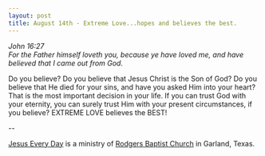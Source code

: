 ```yaml
---
layout: post
title: August 14th - Extreme Love...hopes and believes the best.
---
```


_John 16:27  
For the Father himself loveth you, because ye have loved me, and
have believed that I came out from God._

Do you believe? Do you believe that Jesus Christ is the Son of God?
Do you believe that He died for your sins, and have you asked Him into
your heart? That is the most important decision in your life. If you
can trust God with your eternity, you can surely trust Him with your
present circumstances, if you believe? EXTREME LOVE believes the
BEST!

 --

<a href=http://jesuseveryday.net>Jesus Every Day</a> is a ministry of <a href=http://rodgersbaptist.net>Rodgers Baptist Church</a> in Garland, Texas.
